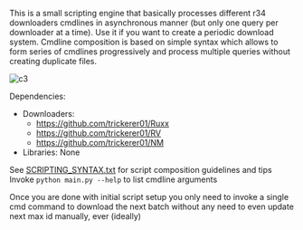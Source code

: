 This is a small scripting engine that basically processes different r34 downloaders cmdlines in asynchronous manner (but only one query per downloader at a time). Use it if you want to create a periodic download system. Cmdline composition is based on simple syntax which allows to form series of cmdlines progressively and process multiple queries without creating duplicate files.

![c3](https://user-images.githubusercontent.com/76029665/203684613-3f11e0c9-1a42-4cb5-b56d-3da22b9cb219.gif)

Dependencies:
- Downloaders:
  - https://github.com/trickerer01/Ruxx
  - https://github.com/trickerer01/RV
  - https://github.com/trickerer01/NM
- Libraries: None

See [SCRIPTING_SYNTAX.txt](https://github.com/trickerer01/download-multi-async-wrapper/blob/master/SCRIPTING_SYNTAX.txt) for script composition guidelines and tips  
Invoke `python main.py --help` to list cmdline arguments

Once you are done with initial script setup you only need to invoke a single cmd command to download the next batch without any need to even update next max id manually, ever (ideally)
